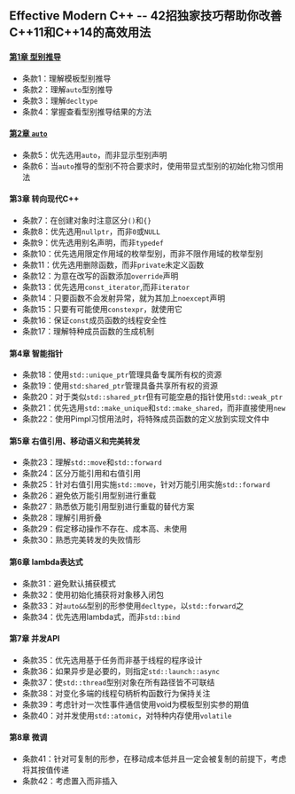 ## Effective Modern C++ -- 42招独家技巧帮助你改善C++11和C++14的高效用法
#### [第1章 型别推导](chapter1.md)
- 条款1：理解模板型别推导
- 条款2：理解`auto`型别推导
- 条款3：理解`decltype`
- 条款4：掌握查看型别推导结果的方法

#### [第2章 `auto`](chapter2.md)
- 条款5：优先选用`auto`，而非显示型别声明
- 条款6：当`auto`推导的型别不符合要求时，使用带显式型别的初始化物习惯用法

#### 第3章 转向现代C++
- 条款7：在创建对象时注意区分`()`和`{}`
- 条款8：优先选用`nullptr`，而非`0`或`NULL`
- 条款9：优先选用别名声明，而非`typedef`
- 条款10：优先选用限定作用域的枚举型别，而非不限作用域的枚举型别
- 条款11：优先选用删除函数，而非`private`未定义函数
- 条款12：为意在改写的函数添加`override`声明
- 条款13：优先选用`const_iterator`,而非`iterator`
- 条款14：只要函数不会发射异常，就为其加上`noexcept`声明
- 条款15：只要有可能使用`constexpr`，就使用它
- 条款16：保证`const`成员函数的线程安全性
- 条款17：理解特种成员函数的生成机制

#### 第4章 智能指针
- 条款18：使用`std::unique_ptr`管理具备专属所有权的资源
- 条款19：使用`std:shared_ptr`管理具备共享所有权的资源
- 条款20：对于类似`std::shared_ptr`但有可能空悬的指针使用`std::weak_ptr`
- 条款21：优先选用`std::make_unique`和`std::make_shared`，而非直接使用`new`
- 条款22：使用Pimpl习惯用法时，将特殊成员函数的定义放到实现文件中

#### 第5章 右值引用、移动语义和完美转发
- 条款23：理解`std::move`和`std::forward`
- 条款24：区分万能引用和右值引用
- 条款25：针对右值引用实施`std::move`，针对万能引用实施`std::forward`
- 条款26：避免依万能引用型别进行重载
- 条款27：熟悉依万能引用型别进行重载的替代方案
- 条款28：理解引用折叠
- 条款29：假定移动操作不存在、成本高、未使用
- 条款30：熟悉完美转发的失败情形

#### 第6章 lambda表达式
- 条款31：避免默认捕获模式
- 条款32：使用初始化捕获将对象移入闭包
- 条款33：对`auto&&`型别的形参使用`decltype`，以`std::forward`之
- 条款34：优先选用lambda式，而非`std::bind`

#### 第7章 并发API
- 条款35：优先选用基于任务而非基于线程的程序设计
- 条款36：如果异步是必要的，则指定`std::launch::async`
- 条款37：使`std::thread`型别对象在所有路径皆不可联结
- 条款38：对变化多端的线程句柄析构函数行为保持关注
- 条款39：考虑针对一次性事件通信使用void为模板型别实参的期值
- 条款40：对并发使用`std::atomic`，对特种内存使用`volatile`

#### 第8章 微调
- 条款41：针对可复制的形参，在移动成本低并且一定会被复制的前提下，考虑将其按值传递
- 条款42：考虑置入而非插入